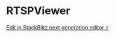 # RTSPViewer

[Edit in StackBlitz next generation editor ⚡️](https://stackblitz.com/~/github.com/zolia/RTSPViewer)